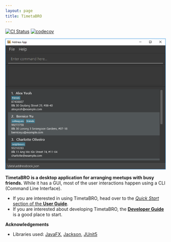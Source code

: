 ```yaml
---
layout: page
title: TimetaBRO
---
```


[![CI Status](https://github.com/AY2324S1-CS2103T-W12-4/tp/workflows/Java%20CI/badge.svg)](https://github.com/AY2324S1-CS2103T-W12-4/tp/actions)
[![codecov](https://codecov.io/gh/AY2324S1-CS2103-W12-4/tp/branch/master/graph/badge.svg)](https://codecov.io/gh/AY2324S1-CS2103-W12-4/tp)

![Ui](images/Ui.png)

**TimetaBRO is a desktop application for arranging meetups with busy friends.** While it has a GUI, most of the user interactions happen using a CLI (Command Line Interface).

* If you are interested in using TimetaBRO, head over to the [_Quick Start_ section of the **User Guide**](UserGuide.html#quick-start).
* If you are interested about developing TimetaBRO, the [**Developer Guide**](DeveloperGuide.html) is a good place to start.


**Acknowledgements**

* Libraries used: [JavaFX](https://openjfx.io/), [Jackson](https://github.com/FasterXML/jackson), [JUnit5](https://github.com/junit-team/junit5)
